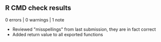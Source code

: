 ## R CMD check results

0 errors | 0 warnings | 1 note

* Reviewed "misspellings" from last submission, they are in fact correct
* Added return value to all exported functions
